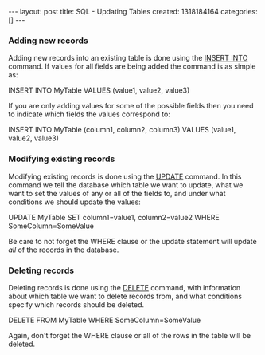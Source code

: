 --- layout: post title: SQL - Updating Tables created: 1318184164
categories: [] ---

### Adding new records

Adding new records into an existing table is done using the [INSERT
INTO](http://www.w3schools.com/sql/sql_insert.asp) command. If values
for all fields are being added the command is as simple as:

INSERT INTO MyTable VALUES (value1, value2, value3)

If you are only adding values for some of the possible fields then you
need to indicate which fields the values correspond to:

INSERT INTO MyTable (column1, column2, column3) VALUES (value1, value2,
value3)

### Modifying existing records

Modifying existing records is done using the
[UPDATE](http://www.w3schools.com/sql/sql_update.asp) command. In this
command we tell the database which table we want to update, what we want
to set the values of any or all of the fields to, and under what
conditions we should update the values:

UPDATE MyTable SET column1=value1, column2=value2 WHERE
SomeColumn=SomeValue

Be care to not forget the WHERE clause or the update statement will
update *all* of the records in the database.

### Deleting records

Deleting records is done using the
[DELETE](http://www.w3schools.com/sql/sql_delete.asp) command, with
information about which table we want to delete records from, and what
conditions specify which records should be deleted.

DELETE FROM MyTable WHERE SomeColumn=SomeValue

Again, don't forget the WHERE clause or all of the rows in the table
will be deleted.
